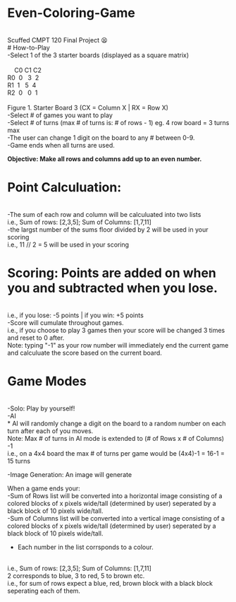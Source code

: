 # Even-Coloring-Game 
<br>
Scuffed CMPT 120 Final Project 😫
<br>
# How-to-Play <br> 
-Select 1 of the 3 starter boards (displayed as a square matrix)
<br>
 <br>&nbsp;&nbsp;&nbsp;&nbsp;C0    C1    C2 <br> 
R0&nbsp; 0 &nbsp; 3 &nbsp;2 <br>
R1&nbsp; 1 &nbsp; 5 &nbsp;4 <br>
R2&nbsp; 0 &nbsp; 0 &nbsp;1 <br> 
<br> 
Figure 1. Starter Board 3 (CX = Column X | RX = Row X)
<br> 
-Select # of games you want to play
<br>
-Select # of turns (max # of turns is: # of rows - 1) eg. 4 row board = 3 turns max
<br>
-The user can change 1 digit on the board to any # between 0-9.
<br>
-Game ends when all turns are used.
<br>

<b> Objective: Make all rows and columns add up to an even number. </b> 
<br> 

# Point Calculuation: 
<br>
-The sum of each row and column will be calculuated into two lists
<br>
i.e., Sum of rows: [2,3,5]; Sum of Columns: [1,7,11]
<br>
-the largst number of the sums floor divided by 2 will be used in your scoring
<br>
i.e., 11 // 2 = 5 will be used in your scoring
<br>

# Scoring: Points are added on when you and subtracted when you lose.
<br>
i.e., if you lose: -5 points | if you win: +5 points
<br>
-Score will cumulate throughout games.
<br>
i.e., if you choose to play 3 games then your score will be changed 3 times and reset to 0 after.
<br>
Note: typing "-1" as your row number will immediately end the current game and calculuate the score based on the current board.
<br>

# Game Modes
<br>
-Solo: Play by yourself!
<br> 
-AI
<br>
* AI will randomly change a digit on the board to a random number on each turn after each of you moves.
<br>
Note: Max # of turns in AI mode is extended to (# of Rows x # of Columns) -1
<br>
i.e., on a 4x4 board the max # of turns per game would be (4x4)-1 = 16-1 = 15 turns
<br>

-Image Generation: An image will generate 
<br>

When a game ends your:
<br>
-Sum of Rows list will be converted into a horizontal image consisting of a colored blocks of x pixels wide/tall (determined by user) seperated by a black block of 10 pixels wide/tall.
<br> 
-Sum of Columns list will be converted into a vertical image consisting of a colored blocks of x pixels wide/tall (determined by user) seperated by a black block of 10 pixels wide/tall.
<br>
* Each number in the list corrsponds to a colour.
<br>
i.e., Sum of rows: [2,3,5]; Sum of Columns: [1,7,11]
<br>
2 corresponds to blue, 3 to red, 5 to brown etc.
<br>
i.e., for sum of rows expect a blue, red, brown block with a black block seperating each of them. 



